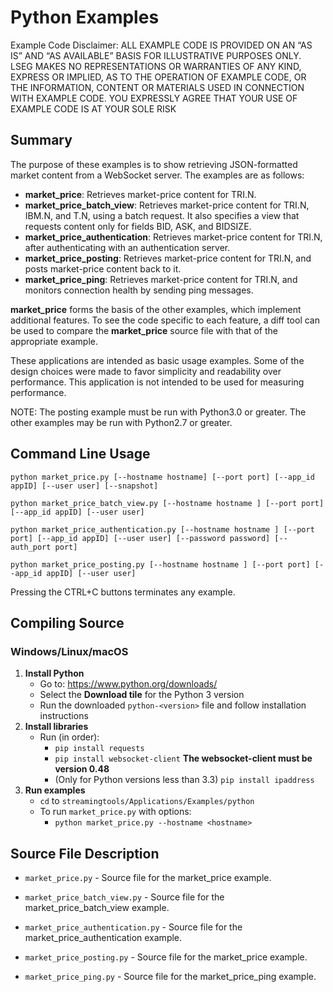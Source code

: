 # Python Examples

Example Code Disclaimer:
ALL EXAMPLE CODE IS PROVIDED ON AN “AS IS” AND “AS AVAILABLE” BASIS FOR ILLUSTRATIVE PURPOSES ONLY. LSEG MAKES NO REPRESENTATIONS OR WARRANTIES OF ANY KIND, EXPRESS OR IMPLIED, AS TO THE OPERATION OF EXAMPLE CODE, OR THE INFORMATION, CONTENT OR MATERIALS USED IN CONNECTION WITH EXAMPLE CODE. YOU EXPRESSLY AGREE THAT YOUR USE OF EXAMPLE CODE IS AT YOUR SOLE RISK

## Summary

The purpose of these examples is to show retrieving JSON-formatted market content
from a WebSocket server. The examples are as follows:

* __market\_price__: Retrieves market-price content for TRI.N.
* __market\_price\_batch\_view__: Retrieves market-price content for TRI.N, IBM.N, and T.N, 
  using a batch request. It also specifies a view that requests content only for fields 
  BID, ASK, and BIDSIZE.
* __market\_price\_authentication__: Retrieves market-price content for TRI.N, after 
  authenticating with an authentication server.
* __market\_price\_posting__: Retrieves market-price content for TRI.N, and posts
  market-price content back to it.
* __market\_price\_ping__: Retrieves market-price content for TRI.N, and monitors
  connection health by sending ping messages.

__market\_price__ forms the basis of the other examples, which implement additional
features. To see the code specific to each feature, a diff tool can be used to compare
the __market\_price__ source file with that of the appropriate example.

These applications are intended as basic usage examples. Some of the design choices
were made to favor simplicity and readability over performance. This application 
is not intended to be used for measuring performance.

NOTE: The posting example must be run with Python3.0 or greater. The other examples may be
run with Python2.7 or greater.

## Command Line Usage

```python market_price.py [--hostname hostname] [--port port] [--app_id appID] [--user user] [--snapshot]```

```python market_price_batch_view.py [--hostname hostname ] [--port port] [--app_id appID] [--user user]```

```python market_price_authentication.py [--hostname hostname ] [--port port] [--app_id appID] [--user user] [--password password] [--auth_port port]```

```python market_price_posting.py [--hostname hostname ] [--port port] [--app_id appID] [--user user]```

Pressing the CTRL+C buttons terminates any example.
## Compiling Source
### Windows/Linux/macOS
1. __Install Python__
    - Go to: <https://www.python.org/downloads/>
    - Select the __Download tile__ for the Python 3 version
    - Run the downloaded `python-<version>` file and follow installation instructions
2. __Install libraries__
    - Run (in order):
      - `pip install requests`
      - `pip install websocket-client`
	    **The websocket-client must be version 0.48**
      - (Only for Python versions less than 3.3) `pip install ipaddress` 
3. __Run examples__
    - `cd` to `streamingtools/Applications/Examples/python`
    - To run `market_price.py` with options:
      - `python market_price.py --hostname <hostname>`

## Source File Description
* `market_price.py` - Source file for the market\_price example.

* `market_price_batch_view.py` - Source file for the market\_price\_batch\_view example.

* `market_price_authentication.py` - Source file for the market\_price\_authentication example.

* `market_price_posting.py` - Source file for the market\_price example.

* `market_price_ping.py` - Source file for the market\_price\_ping example.
